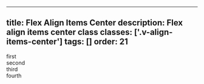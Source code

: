 <!--
 *              © 2025 Visa
 *
 * Licensed under the Apache License, Version 2.0 (the "License");
 * you may not use this file except in compliance with the License.
 * You may obtain a copy of the License at
 *
 *         http://www.apache.org/licenses/LICENSE-2.0
 *
 * Unless required by applicable law or agreed to in writing, software
 * distributed under the License is distributed on an "AS IS" BASIS,
 * WITHOUT WARRANTIES OR CONDITIONS OF ANY KIND, either express or implied.
 * See the License for the specific language governing permissions and
 * limitations under the License.
 *
 -->
---
title: Flex Align Items Center
description: Flex align items center class 
classes: ['.v-align-items-center']
tags: []
order: 21
---

<div class="v-surface v-flex v-flex-row v-flex-wrap v-align-items-center v-gap-4" style="--v-surface-border-size: 2px; block-size: 80px">
  <div>
    first
  </div>
  <div>
    second
  </div>
  <div>
    third
  </div>
  <div>
    fourth
  </div>
</div>
